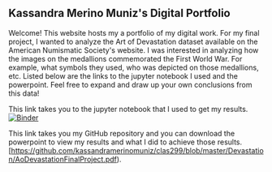 ## Kassandra Merino Muniz's Digital Portfolio
Welcome! This website hosts my a portfolio of my digital work. For my final project, I wanted to analyze the Art of Devastation dataset available on the American Numismatic Society's website. I was interested in analyzing how the images on the medallions commemorated the First World War. For example, what symbols they used, who was depicted on those medallions, etc. Listed below are the links to the jupyter notebook I used and the powerpoint. Feel free to expand and draw up your own conclusions from this data!

This link takes you to the jupyter notebook that I used to get my results. [![Binder](https://mybinder.org/badge_logo.svg)](https://mybinder.org/v2/gh/kassandramerinomuniz/clas299/master?filepath=Devastation%2FAoDevastation.ipynb)

This link takes you my GitHub repository and you can download the powerpoint to view my results and what I did to achieve those results. [https://github.com/kassandramerinomuniz/clas299/blob/master/Devastation/AoDevastationFinalProject.pdf).
